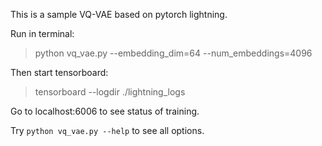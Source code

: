 
This is a sample VQ-VAE based on pytorch lightning.

Run in terminal: 
> python vq_vae.py --embedding_dim=64 --num_embeddings=4096

Then start tensorboard: 
> tensorboard --logdir ./lightning_logs
> 
Go to localhost:6006 to see status of training.

Try `python vq_vae.py --help` to see all options.
